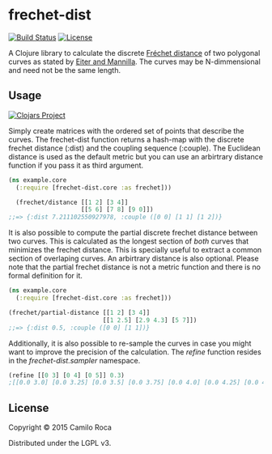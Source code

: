 # frechet-dist
[![Build Status](https://travis-ci.com/carocad/math.frechet-dist.svg?branch=master)](https://travis-ci.com/carocad/math.frechet-dist)
[![License](https://img.shields.io/badge/license-LGPL%20v3-blue.svg)](https://github.com/carocad/frechet-dist/blob/master/LICENSE)

A Clojure library to calculate the discrete [Fréchet distance](https://en.wikipedia.org/wiki/Fr%C3%A9chet_distance) of two polygonal curves as
stated by [Eiter and Mannilla](http://citeseerx.ist.psu.edu/viewdoc/download?doi=10.1.1.90.937&rep=rep1&type=pdf).
The curves may be N-dimmensional and need not be the same length.

## Usage
[![Clojars Project](http://clojars.org/frechet-dist/latest-version.svg)](http://clojars.org/frechet-dist)

Simply create matrices with the ordered set of points that describe the curves.
The frechet-dist function returns a hash-map with the discrete frechet distance (:dist) and the coupling sequence (:couple). The Euclidean distance is used as the default metric but you can use an arbirtrary distance function if you pass it as third argument.
```Clojure
(ns example.core
  (:require [frechet-dist.core :as frechet]))

  (frechet/distance [[1 2] [3 4]]
                    [[5 6] [7 8] [9 0]])
;;=> {:dist 7.211102550927978, :couple ([0 0] [1 1] [1 2])}
```
It is also possible to compute the partial discrete frechet distance between two curves. This is calculated as the longest section of *both* curves that minimizes the frechet distance. This is specially useful to extract a common section of overlaping curves. An arbirtrary distance is also optional. Please note that the partial frechet distance is not a metric function and there is no formal definition for it.

```Clojure
(ns example.core
  (:require [frechet-dist.core :as frechet]))

(frechet/partial-distance [[1 2] [3 4]]
                          [[1 2.5] [2.9 4.3] [5 7]])
;;=> {:dist 0.5, :couple ([0 0] [1 1])}
```

Additionally, it is also possible to re-sample the curves in case you might want to improve the precision of the calculation. The *refine* function resides in the *frechet-dist.sampler* namespace.
```Clojure
(refine [[0 3] [0 4] [0 5]] 0.3)
;[[0.0 3.0] [0.0 3.25] [0.0 3.5] [0.0 3.75] [0.0 4.0] [0.0 4.25] [0.0 4.5] [0.0 4.75] [0 5]]
```

## License

Copyright © 2015 Camilo Roca

Distributed under the LGPL v3.
